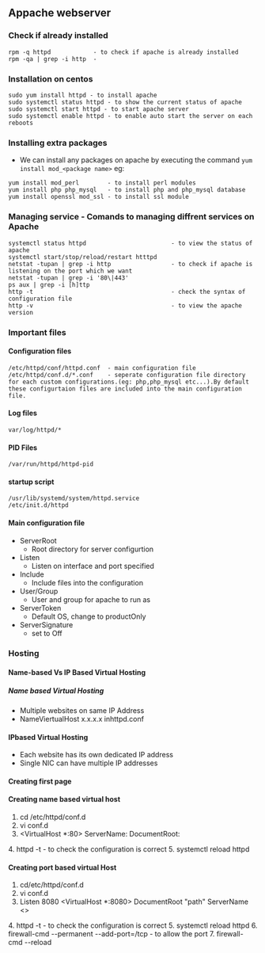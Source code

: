 ## Appache webserver

### Check if already installed
```
rpm -q httpd            - to check if apache is already installed
rpm -qa | grep -i http  - 
```
### Installation on centos
```
sudo yum install httpd - to install apache
sudo systemctl status httpd - to show the current status of apache
sudo systemctl start httpd - to start apache server
sudo systemctl enable httpd - to enable auto start the server on each reboots
```
### Installing extra packages
* We can install any packages on apache by executing the command `yum install mod_<package name>`
eg:

```
yum install mod_perl        - to install perl modules
yum install php php_mysql   - to install php and php_mysql database 
yum install openssl mod_ssl - to install ssl module
```
### Managing service - Comands to managing diffrent services on Apache
```
systemctl status httpd                        - to view the status of apache
systemctl start/stop/reload/restart htttpd
netstat -tupan | grep -i http                 - to check if apache is listening on the port which we want
netstat -tupan | grep -i '80\|443'    
ps aux | grep -i [h]ttp                       
http -t                                       - check the syntax of configuration file
http -v                                       - to view the apache version
```

### Important files
#### Configuration files
```
/etc/httpd/conf/httpd.conf  - main configuration file
/etc/httpd/conf.d/*.conf    - seperate configuration file directory for each custom configurations.(eg: php,php_mysql etc...).By default these configurtaion files are included into the main configuration file.
```
#### Log files
```
var/log/httpd/*
```
#### PID Files
```
/var/run/httpd/httpd-pid
```
#### startup script
```
/usr/lib/systemd/system/httpd.service
/etc/init.d/httpd
```

#### Main configuration file
* ServerRoot
  * Root directory for server configurtion
* Listen
  * Listen on interface and port specified
* Include 
  * Include files into the configuration
* User/Group
  * User and group for apache to run as
* ServerToken
  * Default OS, change to productOnly
* ServerSignature
  * set to Off      


### Hosting
#### Name-based Vs IP Based Virtual Hosting
##### Name based Virtual Hosting
* Multiple websites on same IP Address
* NameViertualHost x.x.x.x inhttpd.conf

#### IPbased Virtual Hosting
* Each website has its own dedicated IP address
* Single NIC can have multiple IP addresses

#### Creating first page

#### Creating  name based virtual host

1. cd /etc/httpd/conf.d
2. vi conf.d
3. <VirtualHost *:80>
    ServerName:<name>
    DocumentRoot:<path>
  </VirtualHost>
4. httpd -t - to check the configuration is correct
5. systemctl reload httpd  

#### Creating port based virtual Host
1. cd/etc/httpd/conf.d
2. vi conf.d
3. Listen 8080
<VirtualHost *:8080>
DocumentRoot "path"
ServerName <>
</VirtualHost>
4. httpd -t - to check the configuration is correct
5. systemctl reload httpd
6. firewall-cmd --permanent --add-port=<port number>/tcp - to allow the port
7. firewall-cmd --reload